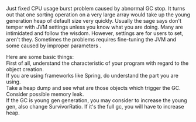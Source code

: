 Just fixed CPU usage burst problem caused by abnormal GC stop. It turns out that one sorting operation on a very large array would take up the young generation heap of default size very quickly. Usually the sage says don't temper with JVM settings unless you know what you are doing. Many are intimidated and follow the wisdom. However, settings are for users to set, aren't they. Sometimes the problems requires fine-tuning the JVM and some caused by improper parameters . 
  
Here are some basic things:       
First of all, understand the characteristic of your program with regard to the object creation.  
If you are using frameworks like Spring, do understand the part you are using.  
Take a heap dump and see what are those objects which trigger the GC.  
Consider possible memory leak.  
If the GC is young gen generation, you may consider to increase the young gen, also change SurvivorRatio. If it's the full gc, you will have to increase heap.     


